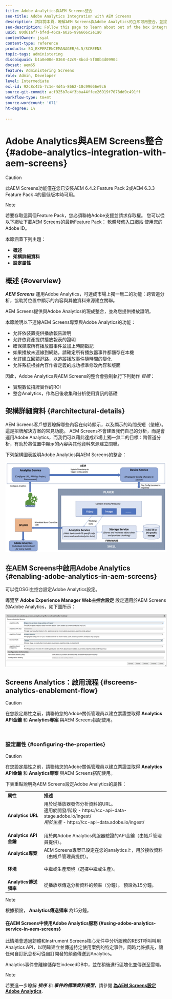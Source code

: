 ```yaml
---
title: Adobe Analytics與AEM Screens整合
seo-title: Adobe Analytics Integration with AEM Screens
description: 請詳閱本頁，瞭解AEM Screens與Adobe Analytics的立即可用整合，並提供您的使用證明。
seo-description: Follow this page to learn about out of the box integration of AEM Screens with Adobe Analytics and provides you with a proof of play.
uuid: 80d61af7-bf4d-46ca-a026-99a666c2e1a0
contentOwner: jsyal
content-type: reference
products: SG_EXPERIENCEMANAGER/6.5/SCREENS
topic-tags: administering
discoiquuid: b1a0e00e-0368-42c9-8bcd-5f00b4d0990c
docset: aem65
feature: Administering Screens
role: Admin, Developer
level: Intermediate
exl-id: 92c8c42b-7c1e-4d4a-8662-18c99666e9c6
source-git-commit: acf925b7e4f3bba44ffee26919f7078dd9c491ff
workflow-type: tm+mt
source-wordcount: '671'
ht-degree: 1%

---
```


# Adobe Analytics與AEM Screens整合 {#adobe-analytics-integration-with-aem-screens}

>[!CAUTION]
>
>此AEM Screens功能僅在您已安裝AEM 6.4.2 Feature Pack 2或AEM 6.3.3 Feature Pack 4的最低版本時可用。

>[!NOTE]
>
>若要存取這兩個Feature Pack，您必須聯絡Adobe支援並請求存取權。 您可以從以下網址下載AEM Screens的最新Feature Pack： [軟體發佈入口網站](https://experience.adobe.com/#/downloads/content/software-distribution/en/aem.html) 使用您的Adobe ID。

本節涵蓋下列主題：

* **概述**
* **架構詳細資料**
* **設定屬性**

## 概述 {#overview}

***AEM Screens*** 運用Adobe Analytics，可達成市場上獨一無二的功能：跨管道分析，協助將位置中顯示的內容與其他資料來源建立關聯。

AEM Screens提供與Adobe Analytics的現成整合，並為您提供播放證明。

本節說明以下連線AEM Screens專案與Adobe Analytics的功能：

* 允許依裝置提供播放報告證明
* 允許依資產提供播放報表的證明
* 確保擷取所有播放器事件並加上時間戳記
* 如果播放未連線到網路，請確定所有播放器事件都儲存在本機
* 允許建立回饋迴路，以追蹤播放事件隨時間的變化
* 允許系統根據內容作者定義的成功標準修改內容和版面

因此，Adobe Analytics與AEM Screens的整合會強制執行下列動作 *目標*：

* 實現數位招牌實作的ROI
* 整合Analytics，作為日後收集和分析使用資訊的基礎

## 架構詳細資料 {#architectural-details}

AEM Screens客戶想要瞭解哪些內容在何時顯示，以及顯示的時間長短（彙總）。 這是招牌解決方案的常見功能。 AEM Screens不會建置我們自己的分析，而是會運用Adobe Analytics，而我們可以藉此達成市場上獨一無二的目標：跨管道分析，有助於將位置中顯示的內容與其他資料來源建立關聯。

下列架構圖表說明Adobe Analytics與AEM Screens的整合：

![screen_shot_2018-09-12at85611am](assets/screen_shot_2018-09-12at85611am.png)

## 在AEM Screens中啟用Adobe Analytics {#enabling-adobe-analytics-in-aem-screens}

可以從OSGi主控台設定Adobe Analytics設定。

導覽至 **Adobe Experience Manager Web主控台設定** 設定適用於AEM Screens的Adobe Analytics，如下圖所示：

![screen_shot_2018-09-04at25550pm](assets/screen_shot_2018-09-04at25550pm.png)

## Screens Analytics：啟用流程 {#screens-analytics-enablement-flow}

>[!CAUTION]
>
>在您設定屬性之前，請聯絡您的Adobe關係管理員以建立票證並取得 **Analytics API金鑰** 和 **Analytics專案** 與AEM Screens搭配使用。

![]()

### 設定屬性 {#configuring-the-properties}

>[!CAUTION]
>
>在您設定屬性之前，請聯絡您的Adobe關係管理員以建立票證並取得 **Analytics API金鑰** 和 **Analytics專案** 與AEM Screens搭配使用。

下表重點說明為AEM Screens設定Adobe Analytics的屬性：

<table>
 <tbody>
  <tr>
   <td><strong>属性</strong></td>
   <td><strong>描述</strong></td>
  </tr>
  <tr>
   <td><strong>Analytics URL</strong></td>
   <td>用於從播放器發佈分析資料的URL。 <br>
   適用於開發/階段</em> - https://cc-api-data-stage.adobe.io/ingest/<br /> <em>用於生產</em> - https://cc-api-data.adobe.io/ingest/</em><br /> <br /></td>
  </tr>
  <tr>
   <td><strong>Analytics API金鑰</strong></td>
   <td>用於向Adobe Analytics伺服器驗證的API金鑰（由帳戶管理員提供）。</td>
  </tr>
  <tr>
   <td><strong>Analytics專案</strong></td>
   <td>AEM Screens專案已設定在您的analytics上，用於接收資料（由帳戶管理員提供）。</td>
  </tr>
  <tr>
   <td><strong>环境</strong></td>
   <td><p>中繼或生產環境（選擇中繼或生產）。</p></td>
  </tr>
  <tr>
   <td><strong>Analytics傳送頻率</strong></td>
   <td>從播放器傳送分析資料的頻率（分鐘）。 預設為15分鐘。</td>
  </tr>
 </tbody>
</table>

>[!NOTE]
>
>根據預設， **Analytics傳送頻率** 為15分鐘。

#### 在AEM Screens中使用Adobe Analytics服務 {#using-adobe-analytics-service-in-aem-screens}

此情境會透過韌體和Instrument Screens核心元件中分析服務的REST呼叫叫用Analytics API，以明確建立並傳送特定使用案例的特定事件，同時允許擴充，讓任何自訂訊息都可從自訂開發的頻道傳送到Analytics。

Analytics事件會離線儲存在indexedDB中，並在稍後進行區塊化並傳送至雲端。

>[!NOTE]
>
>若要進一步瞭解 ***排序*** 和 ***事件的標準資料模型***，請參閱 **[為AEM Screens設定Adobe Analytics](configuring-adobe-analytics-aem-screens.md)**.
